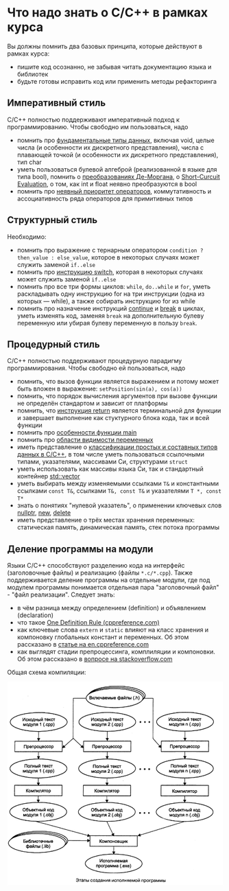 # Что надо знать о C/C++ в рамках курса

Вы должны помнить два базовых принципа, которые действуют в рамках курса:

- пишите код осознанно, не забывая читать документацию языка и библиотек
- будьте готовы исправить код или применить методы рефакторинга

## Императивный стиль

C/C++ полностью поддерживают императивный подход к программированию. Чтобы свободно им пользоваться, надо

- помнить про [фундаментальные типы данных](http://en.cppreference.com/w/cpp/language/types), включая void, целые числа (и особенности их дискретного представления), числа с плавающей точкой (и особенности их дискретного представления), тип char
- уметь пользоваться булевой алгеброй (реализованной в языке для типа bool), помнить о [преобразованиях Де-Моргана](https://ru.wikipedia.org/wiki/%D0%97%D0%B0%D0%BA%D0%BE%D0%BD%D1%8B_%D0%B4%D0%B5_%D0%9C%D0%BE%D1%80%D0%B3%D0%B0%D0%BD%D0%B0), о [Short-Curcuit Evaluation](https://en.wikipedia.org/wiki/Short-circuit_evaluation), о том, как int и float неявно преобразуются в bool
- помнить про [неявный приоритет операторов](http://en.cppreference.com/w/cpp/language/operator_precedence), коммутативность и ассоциативность ряда операторов для примитивных типов

## Структурный стиль

Необходимо:

- помнить про выражение с тернарным оператором `condition ? then_value : else_value`, которое в некоторых случаях может служить заменой `if..else`
- помнить про [инструкцию switch](http://en.cppreference.com/w/cpp/language/switch), которая в некоторых случаях может служить заменой `if..else`
- помнить про все три формы циклов: `while`, `do..while` и `for`, уметь раскладывать одну инструкцию for на три инструкции (одна из которых &mdash; while), а также собирать инструкцию for из while
- помнить про назначение инструкций [continue](http://en.cppreference.com/w/cpp/language/continue) и [break](http://en.cppreference.com/w/cpp/language/break) в циклах, уметь изменять код, заменяя `break` на дополнительную булеву переменную или убирая булеву переменную в пользу `break`.

## Процедурный стиль

C/C++ полностью поддерживают процедурную парадигму программирования. Чтобы свободно ей пользоваться, надо

- помнить, что вызов функции является выражением и потому может быть вложен в выражение: `setPosition(sin(a), cos(a))`
- помнить, что порядок вычисления аргументов при вызове функции не определён стандартом и зависит от платформы
- помнить, что [инструкция return](http://en.cppreference.com/w/cpp/language/return) является терминальной для функции и завершает выполнение как стуктурного блока кода, так и всей функции
- помнить про [особенности функции main](http://en.cppreference.com/w/cpp/language/main_function)
- помнить про [области видимости переменных](http://en.cppreference.com/w/cpp/language/scope)
- иметь представление о [классификации простых и составных типов данных в C/C++](http://en.cppreference.com/w/cpp/language/type), в том числе уметь пользоваться ссылочными типами, указателями, массивами Си, структурами `struct`
- уметь использовать как массивы языка Си, так и стандартный контейнер [std::vector](http://en.cppreference.com/w/cpp/container/vector)
- уметь выбирать между изменяемыми ссылками `T&` и константными ссылками `const T&`, ссылками `T&, const T&` и указателями `T *, const T*`
- знать о понятиях "нулевой указатель", о применении ключевых слов [nullptr](http://en.cppreference.com/w/cpp/language/nullptr), [new](http://en.cppreference.com/w/cpp/language/new), [delete](http://en.cppreference.com/w/cpp/language/delete)
- иметь представление о трёх местах хранения переменных: статическая память, динамическая память, стек потока программы

## Деление программы на модули

Языки C/C++ способствуют разделению кода на интерфейс (заголовочные файлы) и реализацию (файлы `*.c/*.cpp`). Также поддерживается деление программы на отдельные модули, где под модулем программы понимается отдельная пара "заголовочный файл" - "файл реализации". Следует знать:

- в чём разница между определением (definition) и объявлением (declaration)
- что такое [One Definition Rule (cppreference.com)](http://en.cppreference.com/w/cpp/language/definition)
- как ключевые слова `extern` и `static` влияют на класс хранения и компоновку глобальных констант и переменных. Об этом рассказано в [статье на en.cppreference.com](http://en.cppreference.com/w/cpp/language/storage_duration)
- как выглядят стадии препроцессинга, комплиляции и компоновки. Об этом рассказано в [вопросе на stackoverflow.com](http://stackoverflow.com/questions/6264249/how-does-the-compilation-linking-process-work)

Общая схема компиляции:

![Иллюстрация](img/preprocess-compile-link.png)
